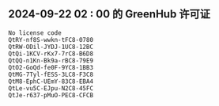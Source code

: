## 2024-09-22 02 : 00 的 GreenHub 许可证
```
No license code
QtRY-nf8S-wwkn-tFC8-0780
QtRW-ODil-JYDJ-1UC8-12BC
QtQi-1KCV-rKx7-7rC8-B6D8
QtQQ-n1Kn-Bk9a-rBC8-79E9
QtO2-GoQd-fe0F-9YC8-1BB3
QtMG-7Tyl-fESS-3LC8-F3C8
QtM8-EphC-UEmY-83C8-EBA4
QtLe-vu5C-EJpu-N2C8-45FC
QtJe-r637-pMuO-PEC8-CFCB
```
